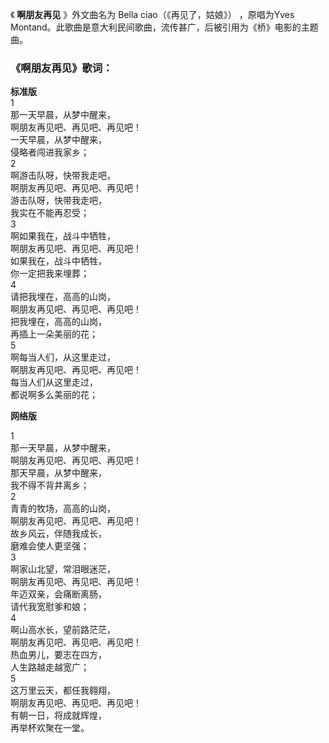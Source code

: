 

《 **啊朋友再见** 》外文曲名为 Bella ciao（《再见了，姑娘》） ，原唱为Yves
Montand。此歌曲是意大利民间歌曲，流传甚广，后被引用为《桥》电影的主题曲。

### 《啊朋友再见》歌词：

**标准版**  
1  
那一天早晨，从梦中醒来，  
啊朋友再见吧、再见吧、再见吧！  
一天早晨，从梦中醒来，  
侵略者闯进我家乡；  
2  
啊游击队呀，快带我走吧，  
啊朋友再见吧、再见吧、再见吧！  
游击队呀，快带我走吧，  
我实在不能再忍受；  
3  
啊如果我在，战斗中牺牲，  
啊朋友再见吧、再见吧、再见吧！  
如果我在，战斗中牺牲，  
你一定把我来埋葬；  
4  
请把我埋在，高高的山岗，  
啊朋友再见吧、再见吧、再见吧！  
把我埋在，高高的山岗，  
再插上一朵美丽的花；  
5  
啊每当人们，从这里走过，  
啊朋友再见吧、再见吧、再见吧！  
每当人们从这里走过，  
都说啊多么美丽的花；

**网络版**

1  
那一天早晨，从梦中醒来，  
啊朋友再见吧、再见吧、再见吧！  
那天早晨，从梦中醒来，  
我不得不背井离乡；  
2  
青青的牧场，高高的山岗，  
啊朋友再见吧、再见吧、再见吧！  
故乡风云，伴随我成长，  
磨难会使人更坚强；  
3  
啊家山北望，常泪眼迷茫，  
啊朋友再见吧、再见吧、再见吧！  
年迈双亲，会痛断离肠，  
请代我宽慰爹和娘；  
4  
啊山高水长，望前路茫茫，  
啊朋友再见吧、再见吧、再见吧！  
热血男儿，要志在四方，  
人生路越走越宽广；  
5  
这万里云天，都任我翱翔，  
啊朋友再见吧、再见吧、再见吧！  
有朝一日，将成就辉煌，  
再举杯欢聚在一堂。

